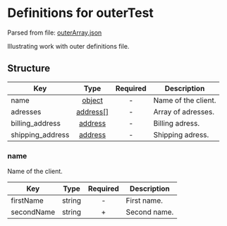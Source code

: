 # Definitions for outerTest
Parsed from file: [outerArray.json](https://github.com/McCastles/JMC/blob/master/examples/outerArray.json)

Illustrating work with outer definitions file.
## Structure

|Key|Type|Required|Description|
|-|:-:|:-:|-|
|name|[object](#name)|-|Name of the client.|
|adresses|[address[]](./outerDef.md#/definitions/address)|-|Array of adresses.|
|billing_address|[address](./outerDef.md#/definitions/address)|-|Billing adress.|
|shipping_address|[address](./outerDef.md#/definitions/address)|-|Shipping adress.|
### name
Name of the client.

|Key|Type|Required|Description|
|-|:-:|:-:|-|
|firstName|string|-|First name.|
|secondName|string|+|Second name.|